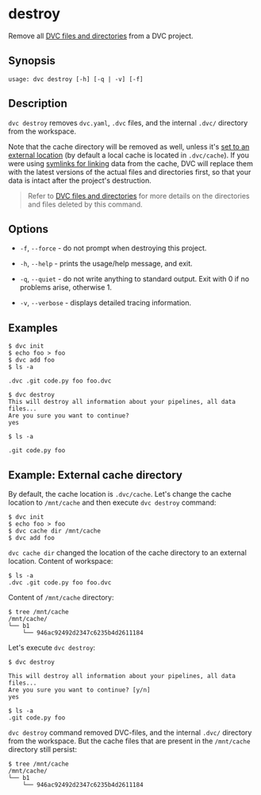 # destroy

Remove all
[DVC files and directories](/doc/user-guide/dvc-files-and-directories) from a
<abbr>DVC project</abbr>.

## Synopsis

```usage
usage: dvc destroy [-h] [-q | -v] [-f]
```

## Description

`dvc destroy` removes `dvc.yaml`, `.dvc` files, and the internal `.dvc/`
directory from the <abbr>workspace</abbr>.

Note that the <abbr>cache directory</abbr> will be removed as well, unless it's
[set to an external location](/doc/use-cases/shared-development-server#configure-the-external-shared-cache)
(by default a local cache is located in `.dvc/cache`). If you were using
[symlinks for linking](/doc/user-guide/large-dataset-optimization) data from the
cache, DVC will replace them with the latest versions of the actual files and
directories first, so that your data is intact after the project's destruction.

> Refer to
> [DVC files and directories](/doc/user-guide/dvc-files-and-directories) for
> more details on the directories and files deleted by this command.

## Options

- `-f`, `--force` - do not prompt when destroying this project.

- `-h`, `--help` - prints the usage/help message, and exit.

- `-q`, `--quiet` - do not write anything to standard output. Exit with 0 if no
  problems arise, otherwise 1.

- `-v`, `--verbose` - displays detailed tracing information.

## Examples

```dvc
$ dvc init
$ echo foo > foo
$ dvc add foo
$ ls -a

.dvc .git code.py foo foo.dvc

$ dvc destroy
This will destroy all information about your pipelines, all data files...
Are you sure you want to continue?
yes

$ ls -a

.git code.py foo
```

## Example: External cache directory

By default, the <abbr>cache</abbr> location is `.dvc/cache`. Let's change the
cache location to `/mnt/cache` and then execute `dvc destroy` command:

```dvc
$ dvc init
$ echo foo > foo
$ dvc cache dir /mnt/cache
$ dvc add foo
```

`dvc cache dir` changed the location of the cache directory to an external
location. Content of <abbr>workspace</abbr>:

```dvc
$ ls -a
.dvc .git code.py foo foo.dvc
```

Content of `/mnt/cache` directory:

```dvc
$ tree /mnt/cache
/mnt/cache/
└── b1
    └── 946ac92492d2347c6235b4d2611184
```

Let's execute `dvc destroy`:

```dvc
$ dvc destroy

This will destroy all information about your pipelines, all data files...
Are you sure you want to continue? [y/n]
yes

$ ls -a
.git code.py foo
```

`dvc destroy` command removed DVC-files, and the internal `.dvc/` directory from
the <abbr>workspace</abbr>. But the cache files that are present in the
`/mnt/cache` directory still persist:

```dvc
$ tree /mnt/cache
/mnt/cache/
└── b1
    └── 946ac92492d2347c6235b4d2611184
```
